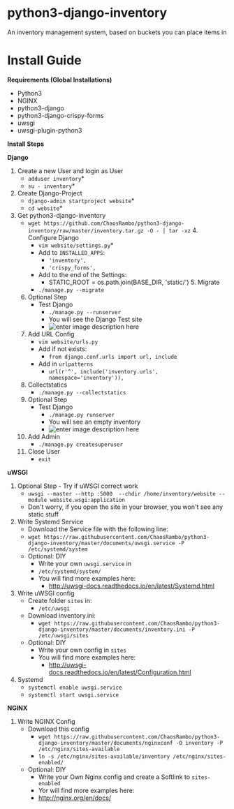 # python3-django-inventory
An inventory management system, based on buckets you can place items in

# Install Guide
**Requirements (Global Installations)**
 - Python3
 - NGINX
 - python3-django
 - python3-django-crispy-forms
 - uwsgi
 - uwsgi-plugin-python3
 
 **Install Steps**

 **Django**
 1. Create a new User and login as User
	 - `adduser inventory`*
	 - `su - inventory`*
 2. Create Django-Project
	 - `django-admin startproject website`*
	 - `cd website`*
  3. Get python3-django-inventory
	  - `wget https://github.com/ChaosRambo/python3-django-inventory/raw/master/inventory.tar.gz -O - | tar -xz`
	4. Configure Django
		-  `vim website/settings.py`*
		- Add to `INSTALLED_APPS`:
			- `'inventory',`
			- `'crispy_forms',`
		- Add to the end of the Settings:
			- STATIC_ROOT = os.path.join(BASE_DIR, 'static/')
	5. Migrate
		- `./manage.py --migrate`
	 6. Optional Step
		 - Test Django
			 - `./manage.py --runserver`  
			 - You will see the Django Test site
			 - ![enter image description here](https://github.com/ChaosRambo/python3-django-inventory/blob/master/screenshots/django_testpage.jpeg?raw=true)
	 7. Add URL Config
		 - `vim website/urls.py`
		 - Add if not exists:
			 - `from django.conf.urls import url, include`
		 - Add in `urlpatterns`
			 - `url(r'^', include('inventory.urls', namespace='inventory')),`
	  8.  Collectstatics
		  - `./manage.py --collectstatics` 
	  9. Optional Step
		 - Test Django
			 - `./manage.py runserver`
			 - You will see an empty inventory
			 - ![enter image description here](https://github.com/ChaosRambo/python3-django-inventory/blob/master/screenshots/empty_inventory.jpeg?raw=true)
	 10. Add Admin
		 - `./manage.py createsuperuser` 
		11. Close User
			- `exit`

**uWSGI**
	 
1. Optional Step - Try if uWSGI correct work
	-  `uwsgi --master --http :5000  --chdir /home/inventory/website --module website.wsgi:application`
	- Don't worry, if you open the site in your browser, you won't see any static stuff
2. Write Systemd Service
	- Download the Service file with the following line:
	- `wget https://raw.githubusercontent.com/ChaosRambo/python3-django-inventory/master/documents/uwsgi.service -P /etc/systemd/system`
	- Optional: DIY
		- Write your own `uwsgi.service` in
		- `/etc/systemd/system/`
		- You will find more examples here:
			- http://uwsgi-docs.readthedocs.io/en/latest/Systemd.html
3. Write uWSGI config
	- Create folder `sites`  in:
		- `/etc/uwsgi`
	- Download inventory.ini:
		- `wget https://raw.githubusercontent.com/ChaosRambo/python3-django-inventory/master/documents/inventory.ini -P /etc/uwsgi/sites`
	- Optional: DIY
		- Write your own config in `sites`
		- You will find more examples here:
			- http://uwsgi-docs.readthedocs.io/en/latest/Configuration.html
4. Systemd
	- `systemctl enable uwsgi.service`
	- `systemctl start uwsgi.service` 

**NGINX**

1. Write NGINX Config
	- Download this config
		- `wget https://raw.githubusercontent.com/ChaosRambo/python3-django-inventory/master/documents/nginxconf -O inventory -P /etc/nginx/sites-available`
		- `ln -s /etc/nginx/sites-available/inventory /etc/nginx/sites-enabled/`
	- Optional: DIY
		- Write your Own Nginx config and create a Softlink to `sites-enabled`
		- Yor will find more examples here:
		- http://nginx.org/en/docs/
	

